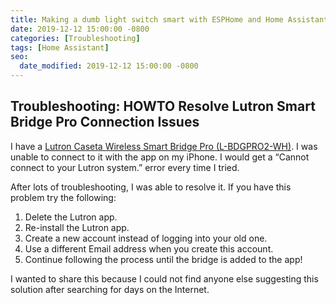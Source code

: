 ```yaml
---
title: Making a dumb light switch smart with ESPHome and Home Assistant
date: 2019-12-12 15:00:00 -0800
categories: [Troubleshooting]
tags: [Home Assistant]
seo:
  date_modified: 2019-12-12 15:00:00 -0800
---
```


## Troubleshooting: HOWTO Resolve Lutron Smart Bridge Pro Connection Issues

I have a [Lutron Caseta Wireless Smart Bridge Pro (L-BDGPRO2-WH)][pro-bridge]. I was unable to connect to it with the app on my iPhone. I would get a “Cannot connect to your Lutron system.” error every time I tried.

After lots of troubleshooting, I was able to resolve it. If you have this problem try the following:

1. Delete the Lutron app.
2. Re-install the Lutron app.
3. Create a new account instead of logging into your old one.
4. Use a different Email address when you create this account.
5. Continue following the process until the bridge is added to the app!

I wanted to share this because I could not find anyone else suggesting this solution after searching for days on the Internet.

[pro-bridge]: https://www.amazon.com/gp/product/B00Z8AXQCQ/ref=as_li_qf_asin_il_tl?ie=UTF8&tag=brianhanifi0d-20&creative=9325&linkCode=as2&creativeASIN=B00Z8AXQCQ&linkId=caf32d43e890dcb43592d6cb797bf1bd
